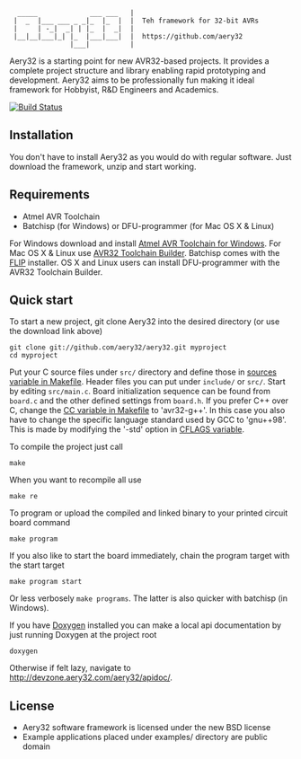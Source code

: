     
      _____             ___ ___   |
     |  _  |___ ___ _ _|_  |_  |  |  Teh framework for 32-bit AVRs
     |     | -_|  _| | |_  |  _|  |  
     |__|__|___|_| |_  |___|___|  |  https://github.com/aery32
                   |___|          |

Aery32 is a starting point for new AVR32-based projects. It provides a complete project structure and library enabling rapid prototyping and development. Aery32 aims to be professionally fun making it ideal framework for Hobbyist, R&D Engineers and Academics.

[![Build Status](https://secure.travis-ci.org/aery32/aery32.png?branch=master)](http://travis-ci.org/aery32/aery32)

## Installation

You don't have to install Aery32 as you would do with regular software. Just download the framework, unzip and start working.

## Requirements

- Atmel AVR Toolchain
- Batchisp (for Windows) or DFU-programmer (for Mac OS X & Linux)

For Windows download and install [Atmel AVR Toolchain for Windows](http://www.atmel.com/tools/ATMELAVRTOOLCHAIN3_3_2FORWINDOWS.aspx). For Mac OS X & Linux use [AVR32 Toolchain Builder](https://github.com/jsnyder/avr32-toolchain). Batchisp comes with the [FLIP](http://www.atmel.com/tools/FLIP.aspx) installer. OS X and Linux users can install DFU-programmer with the AVR32 Toolchain Builder.
 

## Quick start

To start a new project, git clone Aery32 into the desired directory (or use the download link above)

    git clone git://github.com/aery32/aery32.git myproject
    cd myproject
    
Put your C source files under `src/` directory and define those in [sources variable in Makefile](https://github.com/aery32/aery32/blob/master/Makefile#L55). Header files you can put under `include/` or `src/`. Start by editing `src/main.c`. Board initialization sequence can be found from `board.c` and the other defined settings from `board.h`. If you prefer C++ over C, change the [CC variable in Makefile](https://github.com/aery32/aery32/blob/master/Makefile#L66) to 'avr32-g++'. In this case you also have to change the specific language standard used by GCC to 'gnu++98'. This is made by modifying the '-std' option in [CFLAGS variable](https://github.com/aery32/aery32/blob/master/Makefile#L68).

To compile the project just call

    make

When you want to recompile all use

    make re

To program or upload the compiled and linked binary to your printed circuit board command

    make program
    
If you also like to start the board immediately, chain the program target with the start target

    make program start
    
Or less verbosely `make programs`. The latter is also quicker with batchisp (in Windows).

If you have [Doxygen](http://www.stack.nl/~dimitri/doxygen/) installed you can make a local api documentation by just running Doxygen at the project root

    doxygen
    
Otherwise if felt lazy, navigate to http://devzone.aery32.com/aery32/apidoc/.

## License

- Aery32 software framework is licensed under the new BSD license
- Example applications placed under examples/ directory are public domain